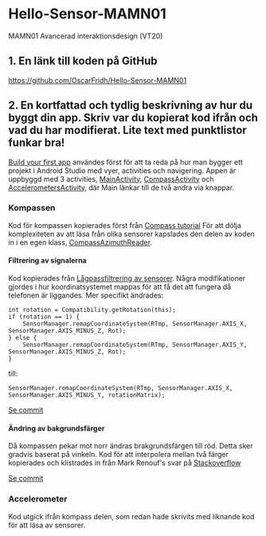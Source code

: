# Hello-Sensor-MAMN01
MAMN01 Avancerad interaktionsdesign (VT20)

## 1. En länk till koden på GitHub
https://github.com/OscarFridh/Hello-Sensor-MAMN01

## 2. En kortfattad och tydlig beskrivning av hur du byggt din app. Skriv var du kopierat kod ifrån och vad du har modifierat. Lite text med punktlistor funkar bra!

[Build your first app](https://developer.android.com/training/basics/firstapp/index.html)
användes först för att ta reda på hur man bygger ett projekt i Android Studio med vyer, activities och navigering.
Appen är uppbyggd med 3 activities, [MainActivity](app/src/main/java/com/example/myfirstapp/MainActivity.java),
[CompassActivity](app/src/main/java/com/example/myfirstapp/CompassActivity.java) och
[AccelerometersActivity](app/src/main/java/com/example/myfirstapp/AccelerometersActivity.java),
där Main länkar till de två andra via knappar.

### Kompassen
Kod för kompassen kopierades först från
[Compass tutorial](https://www.wlsdevelop.com/index.php/en/blog?option=com_content&view=article&id=38)
För att dölja komplexiteten av att läsa från olika sensorer kapslades den delen av koden in i en egen klass,
[CompassAzimuthReader](app/src/main/java/com/example/myfirstapp/CompassAzimuthReader.java).

#### Filtrering av signalerna

Kod kopierades från [Lågpassfiltrering av sensorer](https://www.built.io/blog/applying-low-pass-filter-to-android-sensor-s-readings).
Några modifikationer gjordes i hur koordinatsystemet mappas för att få det att fungera då telefonen är liggandes.
Mer specifikt ändrades:
```
int rotation = Compatibility.getRotation(this);
if (rotation == 1) {
    SensorManager.remapCoordinateSystem(RTmp, SensorManager.AXIS_X, SensorManager.AXIS_MINUS_Z, Rot);
} else {
    SensorManager.remapCoordinateSystem(RTmp, SensorManager.AXIS_Y, SensorManager.AXIS_MINUS_Z, Rot);
}
```
till:
```
SensorManager.remapCoordinateSystem(RTmp, SensorManager.AXIS_X, SensorManager.AXIS_MINUS_Y, rotationMatrix);
```

[Se commit](https://github.com/OscarFridh/Hello-Sensor-MAMN01/commit/3caf2563d5286434a37b1e928277cd7a2fcc57cb)

#### Ändring av bakgrundsfärger

Då kompassen pekar mot norr ändras brakgrundsfärgen till röd. Detta sker gradvis baserat på vinkeln.
Kod för att interpolera mellan två färger kopierades och klistrades in från Mark Renouf's svar på
[Stackoverflow](https://stackoverflow.com/questions/4414673/android-color-between-two-colors-based-on-percentage)

[Se commit](https://github.com/OscarFridh/Hello-Sensor-MAMN01/commit/0590a59c67c5e9b0272676ea5f1ba09999ce97da)

### Accelerometer
Kod utgick ifrån kompass delen, som redan hade skrivits med liknande kod för att läsa av sensorer.
